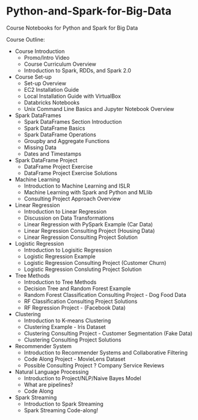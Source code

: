 # Python-and-Spark-for-Big-Data

Course Notebooks for Python and Spark for Big Data

Course Outline:

* Course Introduction
  * Promo/Intro Video
  * Course Curriculum Overview
  * Introduction to Spark, RDDs, and Spark 2.0
* Course Set-up
  * Set-up Overview
  * EC2 Installation Guide
  * Local Installation Guide with VirtualBox
  * Databricks Notebooks
  * Unix Command Line Basics and Jupyter Notebook Overview
* Spark DataFrames
  * Spark DataFrames Section Introduction
  * Spark DataFrame Basics
  * Spark DataFrame Operations
  * Groupby and Aggregate Functions
  * Missing Data
  * Dates and Timestamps
* Spark DataFrame Project
  * DataFrame Project Exercise
  * DataFrame Project Exercise Solutions
* Machine Learning
  * Introduction to Machine Learning and ISLR
  * Machine Learning with Spark and Python and MLlib
  * Consulting Project Approach Overview
* Linear Regression
  * Introduction to Linear Regression 
  * Discussion on Data Transformations
  * Linear Regression with PySpark Example \(Car Data\)
  * Linear Regression Consulting Project \(Housing Data\)
  * Linear Regression Consulting Project Solution
* Logistic Regression
  * Introduction to Logisitic Regression 
  * Logistic Regression Example
  * Logistic Regression Consulting Project \(Customer Churn\)
  * Logistic Regression Consluting Project Solution
* Tree Methods
  * Introduction to Tree Methods
  * Decision Tree and Random Forest Example
  * Random Forest Classification Consulting Project - Dog Food Data
  * RF Classification Consulting Project Solutions
  * RF Regression Project - \(Facebook Data\)
* Clustering
  * Introduction to K-means Clustering
  * Clustering Example - Iris Dataset
  * Clustering Consulting Project - Customer Segmentation \(Fake Data\)
  * Clustering Consulting Project Solutions
* Recommender System
  * Introduction to Recommender Systems and Collaborative Filtering
  * Code Along Project - MovieLens Dataset
  * Possible Consulting Project ? Company Service Reviews
* Natural Language Processing
  * Introduction to Project/NLP/Naive Bayes Model
  * What are pipelines?
  * Code Along 
* Spark Streaming
  * Introduction to Spark Streaming 
  * Spark Streaming Code-along!

